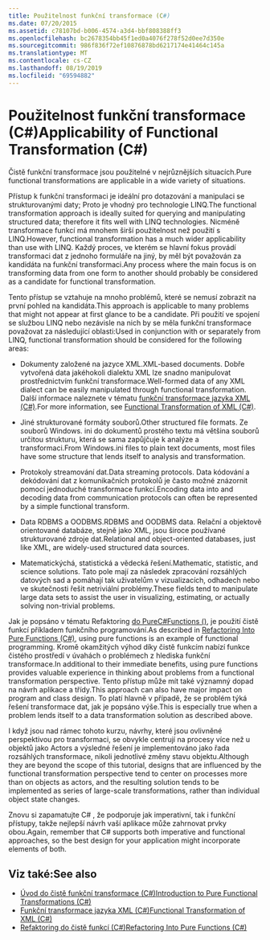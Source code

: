 ```yaml
---
title: Použitelnost funkční transformace (C#)
ms.date: 07/20/2015
ms.assetid: c78107bd-b006-4574-a3d4-bbf808388ff3
ms.openlocfilehash: bc2678354bb45f1ed0a4076f278f52d0ee7d350e
ms.sourcegitcommit: 986f836f72ef10876878bd6217174e41464c145a
ms.translationtype: MT
ms.contentlocale: cs-CZ
ms.lasthandoff: 08/19/2019
ms.locfileid: "69594882"
---
```

# <a name="applicability-of-functional-transformation-c"></a><span data-ttu-id="f248e-102">Použitelnost funkční transformace (C#)</span><span class="sxs-lookup"><span data-stu-id="f248e-102">Applicability of Functional Transformation (C#)</span></span>
<span data-ttu-id="f248e-103">Čistě funkční transformace jsou použitelné v nejrůznějších situacích.</span><span class="sxs-lookup"><span data-stu-id="f248e-103">Pure functional transformations are applicable in a wide variety of situations.</span></span>  
  
 <span data-ttu-id="f248e-104">Přístup k funkční transformaci je ideální pro dotazování a manipulaci se strukturovanými daty; Proto je vhodný pro technologie LINQ.</span><span class="sxs-lookup"><span data-stu-id="f248e-104">The functional transformation approach is ideally suited for querying and manipulating structured data; therefore it fits well with LINQ technologies.</span></span> <span data-ttu-id="f248e-105">Nicméně transformace funkcí má mnohem širší použitelnost než použití s LINQ.</span><span class="sxs-lookup"><span data-stu-id="f248e-105">However, functional transformation has a much wider applicability than use with LINQ.</span></span> <span data-ttu-id="f248e-106">Každý proces, ve kterém se hlavní fokus provádí transformaci dat z jednoho formuláře na jiný, by měl být považován za kandidáta na funkční transformaci.</span><span class="sxs-lookup"><span data-stu-id="f248e-106">Any process where the main focus is on transforming data from one form to another should probably be considered as a candidate for functional transformation.</span></span>  
  
 <span data-ttu-id="f248e-107">Tento přístup se vztahuje na mnoho problémů, které se nemusí zobrazit na první pohled na kandidáta.</span><span class="sxs-lookup"><span data-stu-id="f248e-107">This approach is applicable to many problems that might not appear at first glance to be a candidate.</span></span> <span data-ttu-id="f248e-108">Při použití ve spojení se službou LINQ nebo nezávisle na nich by se měla funkční transformace považovat za následující oblasti:</span><span class="sxs-lookup"><span data-stu-id="f248e-108">Used in conjunction with or separately from LINQ, functional transformation should be considered for the following areas:</span></span>  
  
- <span data-ttu-id="f248e-109">Dokumenty založené na jazyce XML.</span><span class="sxs-lookup"><span data-stu-id="f248e-109">XML-based documents.</span></span> <span data-ttu-id="f248e-110">Dobře vytvořená data jakéhokoli dialektu XML lze snadno manipulovat prostřednictvím funkční transformace.</span><span class="sxs-lookup"><span data-stu-id="f248e-110">Well-formed data of any XML dialect can be easily manipulated through functional transformation.</span></span> <span data-ttu-id="f248e-111">Další informace naleznete v tématu [funkční transformace jazyka XML (C#)](./functional-transformation-of-xml.md).</span><span class="sxs-lookup"><span data-stu-id="f248e-111">For more information, see [Functional Transformation of XML (C#)](./functional-transformation-of-xml.md).</span></span>  
  
- <span data-ttu-id="f248e-112">Jiné strukturované formáty souborů.</span><span class="sxs-lookup"><span data-stu-id="f248e-112">Other structured file formats.</span></span> <span data-ttu-id="f248e-113">Ze souborů Windows. ini do dokumentů prostého textu má většina souborů určitou strukturu, která se sama zapůjčuje k analýze a transformaci.</span><span class="sxs-lookup"><span data-stu-id="f248e-113">From Windows.ini files to plain text documents, most files have some structure that lends itself to analysis and transformation.</span></span>  
  
- <span data-ttu-id="f248e-114">Protokoly streamování dat.</span><span class="sxs-lookup"><span data-stu-id="f248e-114">Data streaming protocols.</span></span> <span data-ttu-id="f248e-115">Data kódování a dekódování dat z komunikačních protokolů je často možné znázornit pomocí jednoduché transformace funkcí.</span><span class="sxs-lookup"><span data-stu-id="f248e-115">Encoding data into and decoding data from communication protocols can often be represented by a simple functional transform.</span></span>  
  
- <span data-ttu-id="f248e-116">Data RDBMS a OODBMS.</span><span class="sxs-lookup"><span data-stu-id="f248e-116">RDBMS and OODBMS data.</span></span> <span data-ttu-id="f248e-117">Relační a objektově orientované databáze, stejně jako XML, jsou široce používané strukturované zdroje dat.</span><span class="sxs-lookup"><span data-stu-id="f248e-117">Relational and object-oriented databases, just like XML, are widely-used structured data sources.</span></span>  
  
- <span data-ttu-id="f248e-118">Matematickýchá, statistická a vědecká řešení.</span><span class="sxs-lookup"><span data-stu-id="f248e-118">Mathematic, statistic, and science solutions.</span></span> <span data-ttu-id="f248e-119">Tato pole mají za následek zpracování rozsáhlých datových sad a pomáhají tak uživatelům v vizualizacích, odhadech nebo ve skutečnosti řešit netriviální problémy.</span><span class="sxs-lookup"><span data-stu-id="f248e-119">These fields tend to manipulate large data sets to assist the user in visualizing, estimating, or actually solving non-trivial problems.</span></span>  
  
 <span data-ttu-id="f248e-120">Jak je popsáno v tématu Refaktoring [do PureC#Functions ()](./refactoring-into-pure-functions.md), je použití čistě funkcí příkladem funkčního programování.</span><span class="sxs-lookup"><span data-stu-id="f248e-120">As described in [Refactoring Into Pure Functions (C#)](./refactoring-into-pure-functions.md), using pure functions is an example of functional programming.</span></span> <span data-ttu-id="f248e-121">Kromě okamžitých výhod díky čistě funkcím nabízí funkce čistého prostředí v úvahách o problémech z hlediska funkční transformace.</span><span class="sxs-lookup"><span data-stu-id="f248e-121">In additional to their immediate benefits, using pure functions provides valuable experience in thinking about problems from a functional transformation perspective.</span></span> <span data-ttu-id="f248e-122">Tento přístup může mít také významný dopad na návrh aplikace a třídy.</span><span class="sxs-lookup"><span data-stu-id="f248e-122">This approach can also have major impact on program and class design.</span></span> <span data-ttu-id="f248e-123">To platí hlavně v případě, že se problém týká řešení transformace dat, jak je popsáno výše.</span><span class="sxs-lookup"><span data-stu-id="f248e-123">This is especially true when a problem lends itself to a data transformation solution as described above.</span></span>  
  
 <span data-ttu-id="f248e-124">I když jsou nad rámec tohoto kurzu, návrhy, které jsou ovlivněné perspektivou pro transformaci, se obvykle centrují na procesy více než u objektů jako Actors a výsledné řešení je implementováno jako řada rozsáhlých transformace, nikoli jednotlivé změny stavu objektu.</span><span class="sxs-lookup"><span data-stu-id="f248e-124">Although they are beyond the scope of this tutorial, designs that are influenced by the functional transformation perspective tend to center on processes more than on objects as actors, and the resulting solution tends to be implemented as series of large-scale transformations, rather than individual object state changes.</span></span>  
  
 <span data-ttu-id="f248e-125">Znovu si zapamatujte C# , že podporuje jak imperativní, tak i funkční přístupy, takže nejlepší návrh vaší aplikace může zahrnovat prvky obou.</span><span class="sxs-lookup"><span data-stu-id="f248e-125">Again, remember that C# supports both imperative and functional approaches, so the best design for your application might incorporate elements of both.</span></span>  
  
## <a name="see-also"></a><span data-ttu-id="f248e-126">Viz také:</span><span class="sxs-lookup"><span data-stu-id="f248e-126">See also</span></span>

- [<span data-ttu-id="f248e-127">Úvod do čistě funkční transformace (C#)</span><span class="sxs-lookup"><span data-stu-id="f248e-127">Introduction to Pure Functional Transformations (C#)</span></span>](./introduction-to-pure-functional-transformations.md)
- [<span data-ttu-id="f248e-128">Funkční transformace jazyka XML (C#)</span><span class="sxs-lookup"><span data-stu-id="f248e-128">Functional Transformation of XML (C#)</span></span>](./functional-transformation-of-xml.md)
- [<span data-ttu-id="f248e-129">Refaktoring do čistě funkcí (C#)</span><span class="sxs-lookup"><span data-stu-id="f248e-129">Refactoring Into Pure Functions (C#)</span></span>](./refactoring-into-pure-functions.md)
